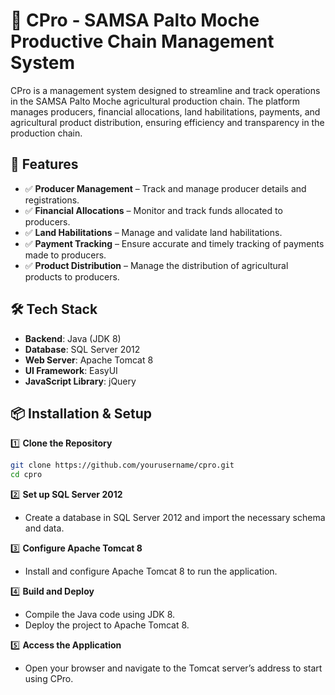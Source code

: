 # 🌟 CPro - SAMSA Palto Moche Productive Chain Management System

CPro is a management system designed to streamline and track operations in the SAMSA Palto Moche agricultural production chain. The platform manages producers, financial allocations, land habilitations, payments, and agricultural product distribution, ensuring efficiency and transparency in the production chain.

## 🚀 Features
- ✅ **Producer Management** – Track and manage producer details and registrations.
- ✅ **Financial Allocations** – Monitor and track funds allocated to producers.
- ✅ **Land Habilitations** – Manage and validate land habilitations.
- ✅ **Payment Tracking** – Ensure accurate and timely tracking of payments made to producers.
- ✅ **Product Distribution** – Manage the distribution of agricultural products to producers.

## 🛠️ Tech Stack
- **Backend**: Java (JDK 8)
- **Database**: SQL Server 2012
- **Web Server**: Apache Tomcat 8
- **UI Framework**: EasyUI
- **JavaScript Library**: jQuery

## 📦 Installation & Setup
1️⃣ **Clone the Repository**  
   ```bash
   git clone https://github.com/yourusername/cpro.git
   cd cpro
   ```

2️⃣ **Set up SQL Server 2012**  
   - Create a database in SQL Server 2012 and import the necessary schema and data.

3️⃣ **Configure Apache Tomcat 8**  
   - Install and configure Apache Tomcat 8 to run the application.

4️⃣ **Build and Deploy**  
   - Compile the Java code using JDK 8.
   - Deploy the project to Apache Tomcat 8.

5️⃣ **Access the Application**  
   - Open your browser and navigate to the Tomcat server’s address to start using CPro.
